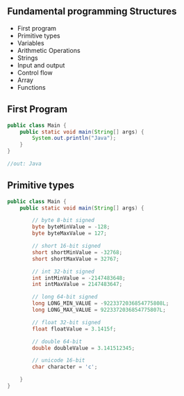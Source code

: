 Fundamental programming Structures
----------------------------------


- First program
- Primitive types
- Variables
- Arithmetic Operations
- Strings
- Input and output
- Control flow
- Array
- Functions


First Program
-------------

```java
public class Main {
    public static void main(String[] args) {
        System.out.println("Java");
    }
}

//out: Java
```

Primitive types
---------------

```java
public class Main {
    public static void main(String[] args) {

        // byte 8-bit signed
        byte byteMinValue = -128;
        byte byteMaxValue = 127;

        // short 16-bit signed
        short shortMinValue = -32768;
        short shortMaxValue = 32767;

        // int 32-bit signed
        int intMinValue = -2147483648;
        int intMaxValue = 2147483647;

        // long 64-bit signed
        long LONG_MIN_VALUE = -9223372036854775808L;
        long LONG_MAX_VALUE = 9223372036854775807L;

        // float 32-bit signed
        float floatValue = 3.1415f;

        // double 64-bit
        double doubleValue = 3.141512345;

        // unicode 16-bit
        char character = 'c';

    }
}
```



